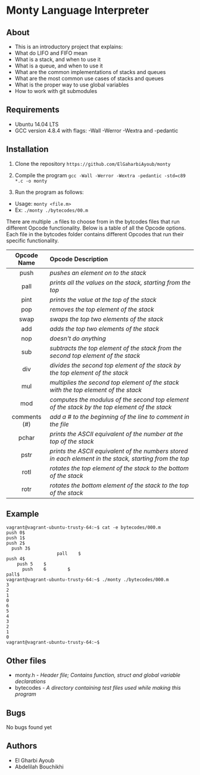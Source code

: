 # Monty Language Interpreter

## About

- This is an introductory project that explains:
- What do LIFO and FIFO mean
- What is a stack, and when to use it
- What is a queue, and when to use it
- What are the common implementations of stacks and queues
- What are the most common use cases of stacks and queues
- What is the proper way to use global variables
- How to work with git submodules

## Requirements

- Ubuntu 14.04 LTS
- GCC version 4.8.4 with flags: -Wall -Werror -Wextra and -pedantic

## Installation

1. Clone the repository
   `https://github.com/ElGaharbiAyoub/monty`

2. Compile the program
   `gcc -Wall -Werror -Wextra -pedantic -std=c89 *.c -o monty`

3. Run the program as follows:

- Usage: `monty <file.m>`
- Ex: `./monty ./bytecodes/00.m`

There are multiple `.m` files to choose from in the bytcodes files that run different Opcode functionality. Below is a table of all the Opcode options. Each file in the bytcodes folder contains different Opcodes that run their specific functionality.

| Opcode Name  | Opcode Description                                                                                      |
| :----------: | :------------------------------------------------------------------------------------------------------ |
|     push     | _pushes an element on to the stack_                                                                     |
|     pall     | _prints all the values on the stack, starting from the top_                                             |
|     pint     | _prints the value at the top of the stack_                                                              |
|     pop      | _removes the top element of the stack_                                                                  |
|     swap     | _swaps the top two elements of the stack_                                                               |
|     add      | _adds the top two elements of the stack_                                                                |
|     nop      | _doesn't do anything_                                                                                   |
|     sub      | _subtracts the top element of the stack from the second top element of the stack_                       |
|     div      | _divides the second top element of the stack by the top element of the stack_                           |
|     mul      | _multiplies the second top element of the stack with the top element of the stack_                      |
|     mod      | _computes the modulus of the second top element of the stack by the top element of the stack_           |
| comments (#) | _add a # to the beginning of the line to comment in the file_                                           |
|    pchar     | _prints the ASCII equivalent of the number at the top of the stack_                                     |
|     pstr     | _prints the ASCII equivalent of the numbers stored in each element in the stack, starting from the top_ |
|     rotl     | _rotates the top element of the stack to the bottom of the stack_                                       |
|     rotr     | _rotates the bottom element of the stack to the top of the stack_                                       |

## Example

```
vagrant@vagrant-ubuntu-trusty-64:~$ cat -e bytecodes/000.m
push 0$
push 1$
push 2$
  push 3$
                   pall    $
push 4$
    push 5    $
      push    6        $
pall$
vagrant@vagrant-ubuntu-trusty-64:~$ ./monty ./bytecodes/000.m
3
2
1
0
6
5
4
3
2
1
0
vagrant@vagrant-ubuntu-trusty-64:~$
```

## Other files

- monty.h - _Header file; Contains function, struct and global variable declarations_
- bytecodes - _A directory containing test files used while making this program_

## Bugs

No bugs found yet

## Authors

- El Gharbi Ayoub
- Abdelilah Bouchikhi
